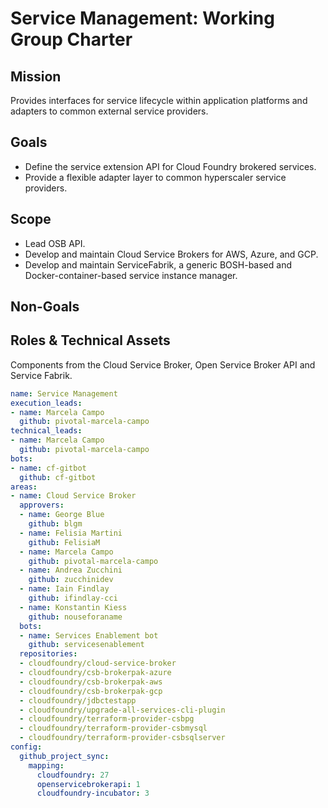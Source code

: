 # Service Management: Working Group Charter

## Mission

Provides interfaces for service lifecycle within application platforms and adapters to common external service providers.

## Goals

- Define the service extension API for Cloud Foundry brokered services.
- Provide a flexible adapter layer to common hyperscaler service providers.

## Scope
- Lead OSB API.
- Develop and maintain Cloud Service Brokers for AWS, Azure, and GCP.
- Develop and maintain ServiceFabrik, a generic BOSH-based and Docker-container-based service instance manager.

## Non-Goals

## Roles & Technical Assets
Components from the Cloud Service Broker, Open Service Broker API and Service Fabrik.

```yaml
name: Service Management
execution_leads:
- name: Marcela Campo
  github: pivotal-marcela-campo
technical_leads:
- name: Marcela Campo
  github: pivotal-marcela-campo
bots:
- name: cf-gitbot
  github: cf-gitbot
areas:
- name: Cloud Service Broker
  approvers:
  - name: George Blue
    github: blgm
  - name: Felisia Martini
    github: FelisiaM
  - name: Marcela Campo
    github: pivotal-marcela-campo
  - name: Andrea Zucchini
    github: zucchinidev
  - name: Iain Findlay
    github: ifindlay-cci
  - name: Konstantin Kiess
    github: nouseforaname
  bots:
  - name: Services Enablement bot
    github: servicesenablement
  repositories:
  - cloudfoundry/cloud-service-broker
  - cloudfoundry/csb-brokerpak-azure
  - cloudfoundry/csb-brokerpak-aws
  - cloudfoundry/csb-brokerpak-gcp
  - cloudfoundry/jdbctestapp
  - cloudfoundry/upgrade-all-services-cli-plugin
  - cloudfoundry/terraform-provider-csbpg
  - cloudfoundry/terraform-provider-csbmysql
  - cloudfoundry/terraform-provider-csbsqlserver
config:
  github_project_sync:
    mapping:
      cloudfoundry: 27
      openservicebrokerapi: 1
      cloudfoundry-incubator: 3
```

